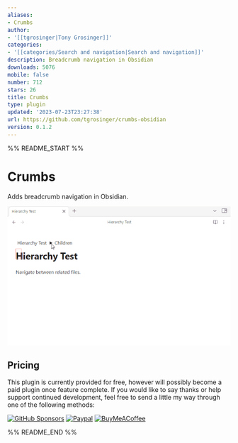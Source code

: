 ```yaml
---
aliases:
- Crumbs
author:
- '[[tgrosinger|Tony Grosinger]]'
categories:
- '[[categories/Search and navigation|Search and navigation]]'
description: Breadcrumb navigation in Obsidian
downloads: 5076
mobile: false
number: 712
stars: 26
title: Crumbs
type: plugin
updated: '2023-07-23T23:27:38'
url: https://github.com/tgrosinger/crumbs-obsidian
version: 0.1.2
---
```


%% README_START %%

# Crumbs

Adds breadcrumb navigation in Obsidian.

![screencast](https://raw.githubusercontent.com/tgrosinger/crumbs-obsidian/main/resources/screencast.gif)

## Pricing

This plugin is currently provided for free, however will possibly become a paid
plugin once feature complete. If you would like to say thanks or help support
continued development, feel free to send a little my way through one of the
following methods:

[![GitHub Sponsors](https://img.shields.io/github/sponsors/tgrosinger?style=social)](https://github.com/sponsors/tgrosinger)
[![Paypal](https://img.shields.io/badge/paypal-tgrosinger-yellow?style=social&logo=paypal)](https://paypal.me/tgrosinger)
[<img src="https://cdn.buymeacoffee.com/buttons/v2/default-yellow.png" alt="BuyMeACoffee" width="100">](https://www.buymeacoffee.com/tgrosinger)


%% README_END %%